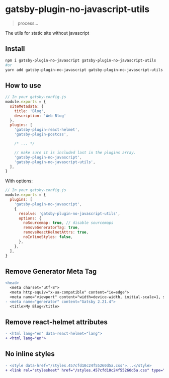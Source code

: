 # gatsby-plugin-no-javascript-utils

> process...

The utils for static site without javascript

## Install

```bash
npm i gatsby-plugin-no-javascript gatsby-plugin-no-javascript-utils
#or
yarn add gatsby-plugin-no-javascript gatsby-plugin-no-javascript-utils
```

## How to use

```js
// In your gatsby-config.js
module.exports = {
  siteMetadata: {
    title: 'Blog',
    description: 'Web Blog'
  },
  plugins: [
    'gatsby-plugin-react-helmet',
    'gatsby-plugin-postcss',

    /* ... */

    // make sure it is included last in the plugins array.
    'gatsby-plugin-no-javascript',
    'gatsby-plugin-no-javascript-utils',
  ],
}
```

With options:

```js
// In your gatsby-config.js
module.exports = {
  plugins: [
    'gatsby-plugin-no-javascript',
    {
      resolve: 'gatsby-plugin-no-javascript-utils',
      options: {
        noSourcemap: true, // disable sourcemaps
        removeGeneratorTag: true,
        removeReactHelmetAttrs: true,
        noInlineStyles: false,
      },
    },
  ],
}
```

## Remove Generator Meta Tag

```diff
<head>
  <meta charset="utf-8">
  <meta http-equiv="x-ua-compatible" content="ie=edge">
  <meta name="viewport" content="width=device-width, initial-scale=1, shrink-to-fit=no">
- <meta name="generator" content="Gatsby 2.21.4">
  <title>My Blog</title>
```

## Remove react-helmet attributes

```diff
- <html lang="en" data-react-helmet="lang">
+ <html lang="en">
```

## No inline styles

```diff
- <style data-href="/styles.457cfd10c24f55260d5a.css">...</style>
+ <link rel="stylesheet" href="/styles.457cfd10c24f55260d5a.css" type="text/css"/>
```
